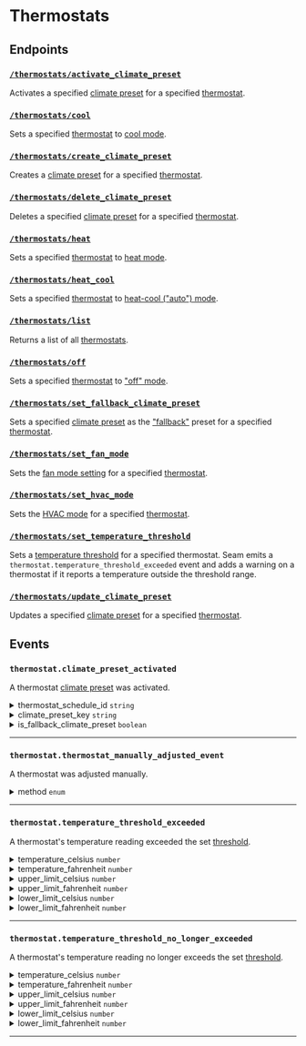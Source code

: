# Thermostats

## Endpoints

### [`/thermostats/activate_climate_preset`](./activate_climate_preset.md)

Activates a specified [climate preset](../../capability-guides/thermostats/creating-and-managing-climate-presets/README.md) for a specified [thermostat](https://docs.seam.co/latest/capability-guides/thermostats).
### [`/thermostats/cool`](./cool.md)

Sets a specified [thermostat](https://docs.seam.co/latest/capability-guides/thermostats) to [cool mode](https://docs.seam.co/latest/capability-guides/thermostats/configure-current-climate-settings).
### [`/thermostats/create_climate_preset`](./create_climate_preset.md)

Creates a [climate preset](../../capability-guides/thermostats/creating-and-managing-climate-presets/README.md) for a specified [thermostat](https://docs.seam.co/latest/capability-guides/thermostats).
### [`/thermostats/delete_climate_preset`](./delete_climate_preset.md)

Deletes a specified [climate preset](../../capability-guides/thermostats/creating-and-managing-climate-presets/README.md) for a specified [thermostat](https://docs.seam.co/latest/capability-guides/thermostats).
### [`/thermostats/heat`](./heat.md)

Sets a specified [thermostat](https://docs.seam.co/latest/capability-guides/thermostats) to [heat mode](https://docs.seam.co/latest/capability-guides/thermostats/configure-current-climate-settings).
### [`/thermostats/heat_cool`](./heat_cool.md)

Sets a specified [thermostat](https://docs.seam.co/latest/capability-guides/thermostats) to [heat-cool ("auto") mode](https://docs.seam.co/latest/capability-guides/thermostats/configure-current-climate-settings).
### [`/thermostats/list`](./list.md)

Returns a list of all [thermostats](https://docs.seam.co/latest/capability-guides/thermostats).
### [`/thermostats/off`](./off.md)

Sets a specified [thermostat](https://docs.seam.co/latest/capability-guides/thermostats) to ["off" mode](https://docs.seam.co/latest/capability-guides/thermostats/configure-current-climate-settings).
### [`/thermostats/set_fallback_climate_preset`](./set_fallback_climate_preset.md)

Sets a specified [climate preset](../../capability-guides/thermostats/creating-and-managing-climate-presets/README.md) as the ["fallback"](../../capability-guides/thermostats/creating-and-managing-climate-presets/setting-the-fallback-climate-preset.md) preset for a specified [thermostat](https://docs.seam.co/latest/capability-guides/thermostats).
### [`/thermostats/set_fan_mode`](./set_fan_mode.md)

Sets the [fan mode setting](https://docs.seam.co/latest/capability-guides/thermostats/configure-current-climate-settings#fan-mode-settings) for a specified [thermostat](https://docs.seam.co/latest/capability-guides/thermostats).
### [`/thermostats/set_hvac_mode`](./set_hvac_mode.md)

Sets the [HVAC mode](https://docs.seam.co/latest/capability-guides/thermostats/configure-current-climate-settings) for a specified [thermostat](https://docs.seam.co/latest/capability-guides/thermostats).
### [`/thermostats/set_temperature_threshold`](./set_temperature_threshold.md)

Sets a [temperature threshold](../../capability-guides/thermostats/setting-and-monitoring-temperature-thresholds.md) for a specified thermostat. Seam emits a `thermostat.temperature_threshold_exceeded` event and adds a warning on a thermostat if it reports a temperature outside the threshold range.
### [`/thermostats/update_climate_preset`](./update_climate_preset.md)

Updates a specified [climate preset](../../capability-guides/thermostats/creating-and-managing-climate-presets/README.md) for a specified [thermostat](https://docs.seam.co/latest/capability-guides/thermostats).

## Events

### `thermostat.climate_preset_activated`

A thermostat [climate preset](../../capability-guides/thermostats/creating-and-managing-climate-presets/README.md) was activated.

<details>
<summary>thermostat_schedule_id <code>string</code></summary>
ID of the [thermostat schedule](../../capability-guides/thermostats/creating-and-managing-thermostat-schedules/README.md) that prompted the [climate preset](../../capability-guides/thermostats/creating-and-managing-climate-presets/README.md) to be activated.
</details>
<details>
<summary>climate_preset_key <code>string</code></summary>
Key of the [climate preset](../../capability-guides/thermostats/creating-and-managing-climate-presets) that was activated.
</details>
<details>
<summary>is_fallback_climate_preset <code>boolean</code></summary>
Indicates whether the [climate preset](../..capability-guides/thermostats/creating-and-managing-climate-presets/README.md) that was activated is the [fallback climate preset](../../capability-guides/thermostats/creating-and-managing-climate-presets/setting-the-fallback-climate-preset) for the thermostat.
</details>

---

### `thermostat.thermostat_manually_adjusted_event`

A thermostat was adjusted manually.

<details>
<summary>method <code>enum</code></summary>
Method used to adjust the thermostat manually. `seam` indicates that the Seam API, Seam CLI, or Seam Console was used to adjust the thermostat.

Possible enum values:
- `seam`
- `external`
</details>

---

### `thermostat.temperature_threshold_exceeded`

A thermostat's temperature reading exceeded the set [threshold](../../capability-guides/thermostats/setting-and-monitoring-temperature-thresholds).

<details>
<summary>temperature_celsius <code>number</code></summary>
Temperature, in °C, reported by the thermostat.
</details>
<details>
<summary>temperature_fahrenheit <code>number</code></summary>
Temperature, in °F, reported by the thermostat.
</details>
<details>
<summary>upper_limit_celsius <code>number</code></summary>
Upper temperature limit, in °C, defined by the set <a href="https://docs.seam.co/latest/capability-guides/thermostats/setting-and-monitoring-temperature-thresholds">threshold</a>.
</details>
<details>
<summary>upper_limit_fahrenheit <code>number</code></summary>
Upper temperature limit, in °F, defined by the set [threshold](../../capability-guides/thermostats/setting-and-monitoring-temperature-thresholds).
</details>
<details>
<summary>lower_limit_celsius <code>number</code></summary>
Lower temperature limit, in °C, defined by the set [threshold](../../capability-guides/thermostats/setting-and-monitoring-temperature-thresholds).
</details>
<details>
<summary>lower_limit_fahrenheit <code>number</code></summary>
Lower temperature limit, in °F, defined by the set [threshold](../../capability-guides/thermostats/setting-and-monitoring-temperature-thresholds).
</details>

---

### `thermostat.temperature_threshold_no_longer_exceeded`

A thermostat's temperature reading no longer exceeds the set [threshold](../../capability-guides/thermostats/setting-and-monitoring-temperature-thresholds).

<details>
<summary>temperature_celsius <code>number</code></summary>
Temperature, in °C, reported by the thermostat.
</details>
<details>
<summary>temperature_fahrenheit <code>number</code></summary>
Temperature, in °F, reported by the thermostat.
</details>
<details>
<summary>upper_limit_celsius <code>number</code></summary>
Upper temperature limit, in °C, defined by the set [threshold](../../capability-guides/thermostats/setting-and-monitoring-temperature-thresholds).
</details>
<details>
<summary>upper_limit_fahrenheit <code>number</code></summary>
Upper temperature limit, in °F, defined by the set [threshold](../../capability-guides/thermostats/setting-and-monitoring-temperature-thresholds).
</details>
<details>
<summary>lower_limit_celsius <code>number</code></summary>
Lower temperature limit, in °C, defined by the set [threshold](../../capability-guides/thermostats/setting-and-monitoring-temperature-thresholds).
</details>
<details>
<summary>lower_limit_fahrenheit <code>number</code></summary>
Lower temperature limit, in °F, defined by the set [threshold](../../capability-guides/thermostats/setting-and-monitoring-temperature-thresholds).
</details>

---
